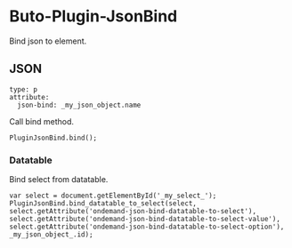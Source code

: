# Buto-Plugin-JsonBind

Bind json to element.










## JSON

```
type: p
attribute:
  json-bind: _my_json_object.name
```

Call bind method.
```
PluginJsonBind.bind();
```

### Datatable
Bind select from datatable.
```
var select = document.getElementById('_my_select_');
PluginJsonBind.bind_datatable_to_select(select, select.getAttribute('ondemand-json-bind-datatable-to-select'), select.getAttribute('ondemand-json-bind-datatable-to-select-value'), select.getAttribute('ondemand-json-bind-datatable-to-select-option'), _my_json_object_.id);
```
